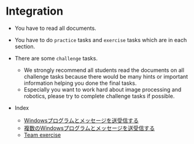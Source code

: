 # Integration

- You have to read all documents.
- You have to do `practice` tasks and `exercise` tasks which are in each section.
- There are some `challenge` tasks.
  - We strongly recommend all students read the documents on all challenge tasks because there would be many hints or important information helping you done the final tasks.
  - Especially you want to work hard about image processing and robotics, please try to complete challenge tasks if possible.

- Index
  - [Windowsプログラムとメッセージを送受信する](win_single/win_single.md)
  - [複数のWindowsプログラムとメッセージを送受信する](win_multi/win_multi.md)
  - [Team exercise](team_exercise/team_exercise.md)
